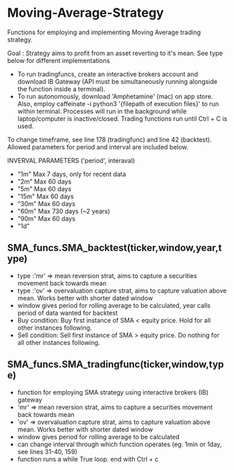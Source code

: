 # Moving-Average-Strategy
Functions for employing and implementing Moving Average trading strategy. 

Goal : Strategy aims to profit from an asset reverting to it's mean. See type below for different implementations 
*  To run tradingfuncs, create an interactive brokers account and download IB Gateway (API must be simultaneously running alongside the function inside a terminal). 
*  To run autonomously, download 'Amphetamine' (mac) on app store. Also, employ caffeinate -i python3 '{filepath of execution files}' to run within terminal. Processes will run in the background while laptop/computer is inactive/closed. Trading functions run until Ctrl + C is used.

To change timeframe, see line 178 (tradingfunc) and line 42 (backtest). Allowed parameters for period and interval are included below. 

INVERVAL PARAMETERS ('period', interaval)
*  "1m" Max 7 days, only for recent data
*  "2m" Max 60 days
*  "5m" Max 60 days
*  "15m" Max 60 days
*  "30m" Max 60 days
*  "60m" Max 730 days (~2 years)
*  "90m" Max 60 days
*  "1d"

## SMA_funcs.SMA_backtest(ticker,window,year,type)
*  type :'mr' => mean reversion strat, aims to capture a securities movement back towards mean
*  type :'ov' => overvaluation capture strat, aims to capture valuation above mean. Works better with shorter dated window 
*  window gives period for rolling average to be calculated, year calls period of data wanted for backtest
*  Buy condition: Buy first instance of SMA < equity price. Hold for all other instances following.
*  Sell condition: Sell first instance of SMA > equity price. Do nothing for all other instances following.

## SMA_funcs.SMA_tradingfunc(ticker,window,type)
*  function for employing SMA strategy using interactive brokers (IB) gateway
*  'mr' => mean reversion strat, aims to capture a securities movement back towards mean
*  'ov' => overvaluation capture strat, aims to capture valuation above mean. Works better with shorter dated window 
*  window gives period for rolling average to be calculated
*  can change interval through which function operates (eg. 1min or 1day, see lines 31-40, 159)
*  function runs a while True loop. end with Ctrl + c
